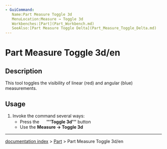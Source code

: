 ```yaml
---
- GuiCommand:
   Name:Part Measure Toggle 3d
   MenuLocation:Measure → Toggle 3d
   Workbenches:[Part](Part_Workbench.md)
   SeeAlso:[Part Measure Toggle Delta](Part_Measure_Toggle_Delta.md)
---
```


# Part Measure Toggle 3d/en

## Description

This tool toggles the visibility of linear (red) and angular (blue) measurements.

## Usage

1.  Invoke the command several ways:
    -   Press the **<img src=images/Part_Measure_Toggle_3d.svg style="width:16px"> '''Toggle 3d'''** button
    -   Use the **Measure → Toggle 3d**

---
[documentation index](../README.md) > [Part](Part_Workbench.md) > Part Measure Toggle 3d/en
